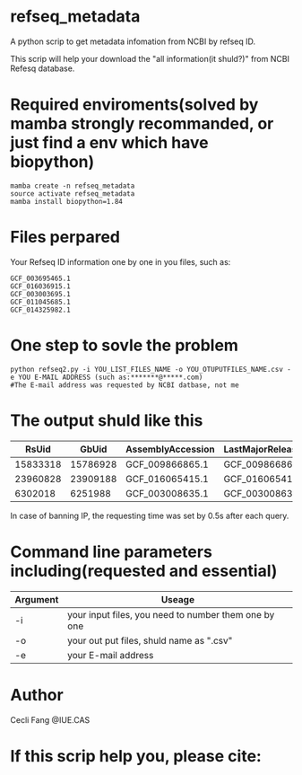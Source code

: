 # refseq_metadata

A python scrip to get metadata infomation from NCBI by refseq ID.

This scrip will help your download the "all information(it shuld?)" from NCBI Refesq database. 

# Required enviroments(solved by mamba strongly recommanded, or just find a env which have biopython)

```
mamba create -n refseq_metadata
source activate refseq_metadata
mamba install biopython=1.84
```

# Files perpared
Your Refseq ID information one by one in you files, such as:

```
GCF_003695465.1
GCF_016036915.1
GCF_003003695.1
GCF_011045685.1
GCF_014325982.1
```

# One step to sovle the problem

```
python refseq2.py -i YOU_LIST_FILES_NAME -o YOU_OTUPUTFILES_NAME.csv -e YOU E-MAIL ADDRESS (such as:*******@*****.com)
#The E-mail address was requested by NCBI datbase, not me
```

# The output shuld like this

|RsUid|GbUid|AssemblyAccession|LastMajorReleaseAccession|LatestAccession|.....|
|-|-|-|-|-|-|
|15833318|15786928|GCF_009866865.1|GCF_009866865.1|.....|
|23960828|23909188|GCF_016065415.1|GCF_016065415.1|.....|
|6302018|6251988|GCF_003008635.1|GCF_003008635.1|.....|

In case of banning IP, the requesting time was set by 0.5s after each query.
# Command line parameters including(requested and essential)

|Argument|Useage|
|-|-|
|-i|your input files, you need to number them one by one |
|-o|your out put files, shuld name as ".csv"|
|-e|your E-mail address|

# Author
Cecli Fang @IUE.CAS
# If this scrip help you, please cite: 
